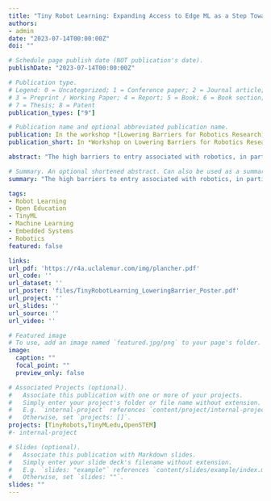 ```yaml
---
title: "Tiny Robot Learning: Expanding Access to Edge ML as a Step Toward Accessible Robotics"
authors:
- admin
date: "2023-07-14T00:00:00Z"
doi: ""

# Schedule page publish date (NOT publication's date).
publishDate: "2023-07-14T00:00:00Z"

# Publication type.
# Legend: 0 = Uncategorized; 1 = Conference paper; 2 = Journal article;
# 3 = Preprint / Working Paper; 4 = Report; 5 = Book; 6 = Book section;
# 7 = Thesis; 8 = Patent
publication_types: ["9"]

# Publication name and optional abbreviated publication name.
publication: In the workshop *[Lowering Barriers for Robotics Research](https://r4a.uclalemur.com/)* at *[Robotics Science and Systems (RSS) 2023](https://roboticsconference.org/)*
publication_short: In *Workshop on Lowering Barriers for Robotics Research at RSS 2023*

abstract: "The high barriers to entry associated with robotics, in particular its high cost, has rendered it inaccessibility for many. In this poster we present our early efforts to begin to address these challenges through edge machine learning (ML). We show how ultra-low-cost robot and computational hardware paired with open-source software and courseware can be leveraged for hands-on education globally and the beginnings of a globally diverse research community."

# Summary. An optional shortened abstract. Can also be used as a summary for an extended abstract or poster etc.
summary: "The high barriers to entry associated with robotics, in particular its high cost, has rendered it inaccessibility for many. In this poster we present our early efforts to begin to address these challenges through edge machine learning (ML). We show how ultra-low-cost robot and computational hardware paired with open-source software and courseware can be leveraged for hands-on education globally and the beginnings of a globally diverse research community."

tags:
- Robot Learning
- Open Education
- TinyML
- Machine Learning
- Embedded Systems
- Robotics
featured: false

links:
url_pdf: 'https://r4a.uclalemur.com/img/plancher.pdf'
url_code: ''
url_dataset: ''
url_poster: 'files/TinyRobotLearning_LoweringBarrier_Poster.pdf'
url_project: ''
url_slides: ''
url_source: ''
url_video: ''

# Featured image
# To use, add an image named `featured.jpg/png` to your page's folder. 
image:
  caption: ""
  focal_point: ""
  preview_only: false

# Associated Projects (optional).
#   Associate this publication with one or more of your projects.
#   Simply enter your project's folder or file name without extension.
#   E.g. `internal-project` references `content/project/internal-project/index.md`.
#   Otherwise, set `projects: []`.
projects: [TinyRobots,TinyMLedu,OpenSTEM]
#- internal-project

# Slides (optional).
#   Associate this publication with Markdown slides.
#   Simply enter your slide deck's filename without extension.
#   E.g. `slides: "example"` references `content/slides/example/index.md`.
#   Otherwise, set `slides: ""`.
slides: ""
---
```


<!-- {{% alert note %}}
Click the *Cite* button above to demo the feature to enable visitors to import publication metadata into their reference management software.
{{% /alert %}}

{{% alert note %}}
Click the *Slides* button above to demo Academic's Markdown slides feature.
{{% /alert %}} -->

<!-- Supplementary notes can be added here, including [code and math](https://sourcethemes.com/academic/docs/writing-markdown-latex/). -->


